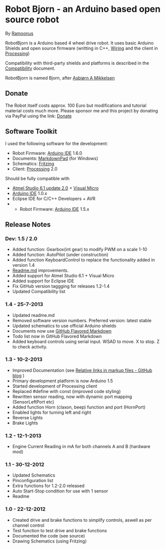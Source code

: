 # Robot Bjorn - an Arduino based open source robot #
By [Ramoonus](http://www.ramoonus.nl)

RobotBjorn is a Arduino based 4 wheel drive robot. 
It uses basic Arduino Shields and open source firmware (writting in C++, [Wiring](http://wiring.org.co/) and the client in [Processing](http://www.processing.org/))

Compatibility with third-party shields and platforms is described in the [Compatibility](compatibility.md) document.

RobotBjorn is named Bjorn, after [Asbjørn A Mikkelsen](https://twitter.com/neslekkim)

## Donate ##
The Robot itself costs approx. 100 Euro but modifications and tutorial material costs much more.
Please sponsor me and this project by donating via PayPal using the link: 
[Donate](https://www.paypal.com/cgi-bin/webscr?cmd=_s-xclick&hosted_button_id=RZ2HK2NADF4DC "Donate through PayPal")

## Software Toolkit ##
I used the following software for the development:

* Robot Firmware: [Arduino IDE](http://arduino.cc/en/Main/Software "Download Arduino IDE") 1.6.0
* Documents: [MarkdownPad](http://markdownpad.com/ "Download MarkdownPad") (for Windows)
* Schematics: [Fritzing](http://fritzing.org/ "Download Fritzing") 
* Client: [Processing](http://processing.org/download/ "Download Processing") 2.0

Should be fully compatible with
* [Atmel Studio 6.1 update 2.0](http://www.atmel.com/microsite/atmel_studio6/ "Atmel Studio 6")  +  [Visual Micro](http://www.visualmicro.com/ "Visual Micro")
* [Arduino IDE](http://arduino.cc/en/Main/Software "Download Arduino IDE") 1.0.x
* Eclipse IDE for C/C++ Developers + AVR
* * Robot Firmware: [Arduino IDE](http://arduino.cc/en/Main/Software "Download Arduino IDE") 1.5.x


## Release Notes ##
### Dev: 1.5 / 2.0 ###
* Added function: Gearbox(int gear) to modify PWM on a scale 1-10
* Added function: AutoPilot (under construction)
* Added function KeyboardControl to replace the functionality added in version 1.4
* [Readme.md](README.md) improvements.
* Added support for Atmel Studio 6.1 + Visual Micro
* Added support for Eclipse IDE
* Fix GitHub version taggging for releases 1.2-1.4  
* Updated Compatibility list

### 1.4 - 25-7-2013 ###
* Updated readme.md
* Removed software version numbers. Preferred version: latest stable
* Updated schematics to use official Arduino shields
* Documents now use [GitHub Flavored Markdown](https://help.github.com/articles/github-flavored-markdown)
* Todo list now in GitHub Flavored Markdown
* Added keyboard controls using serial input. WSAD to move. X to stop. Z to check activity.
 
### 1.3 - 10-2-2013 ###
* Improved Documentation (see [Relative links in markup files - GitHub blog](https://github.com/blog/1395-relative-links-in-markup-files) )
* Primary development platform is now Arduino 1.5
* Started development of Processing client
* Replaced #define with const (improved code styling)
* Rewritten sensor reading, now with dynamic port mapping (SensorLeftPort etc)
* Added function Horn (claxon, beep) function and port (HornPort)
* Enabled lights for turning left and right
* Reverse Lights
* Brake Lights

### 1.2 - 12-1-2013 ###
* Engine Current Reading in mA for both channels A and B (hardware mod)

### 1.1 - 30-12-2012 ###
* Updated Schematics
* Pinconfiguration list
* Extra functions for 1.2-2.0 released
* Auto Start-Stop condition for use with 1 sensor
* Readme

### 1.0 - 22-12-2012 ###
* Created drive and brake functions to simplify controls, aswell as per channel control
* Test function to test drive and brake functions
* Documented the code (see source)
* Drawing Schematics (using Fritzing)
